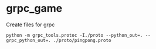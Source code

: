 # grpc_game



Create files for grpc
```
python -m grpc_tools.protoc -I./proto --python_out=. --grpc_python_out=. ./proto/pingpong.proto
```